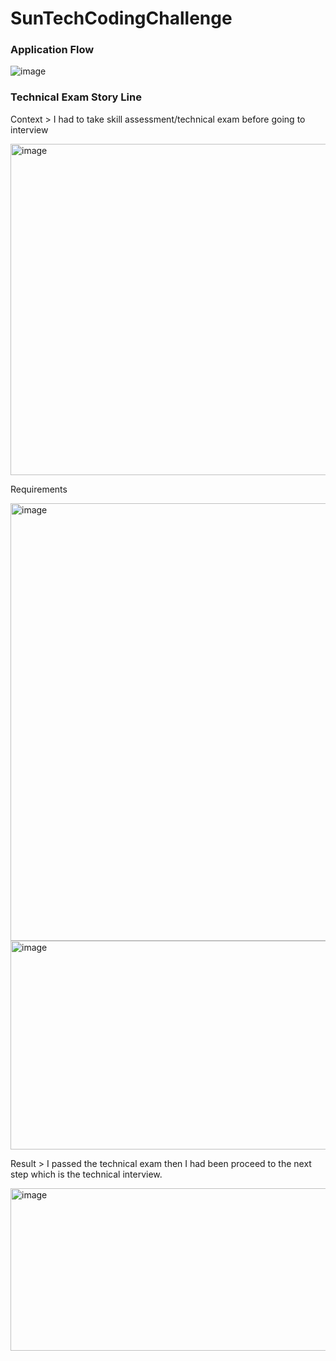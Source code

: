 # SunTechCodingChallenge

### Application Flow

![image](https://github.com/mkc-lomio/SunTechCodingChallenge/assets/78136159/c8b4254b-203b-4049-9e0e-92605aba5fd5)

### Technical Exam Story Line

Context > I had to take skill assessment/technical exam before going to interview

<img width="530" height="530" alt="image" src="https://github.com/user-attachments/assets/965be0e2-602e-4787-acd1-90d74c4690bd" />

Requirements 


<img width="540" height="700" alt="image" src="https://github.com/user-attachments/assets/70ff7047-c265-47cb-87d1-287861828c83" />

<img width="528" height="334" alt="image" src="https://github.com/user-attachments/assets/405c9495-2e05-4992-954a-5213755d6c91" />

Result > I passed the technical exam then I had been proceed to the next step which is the technical interview.

<img width="673" height="260" alt="image" src="https://github.com/user-attachments/assets/260eb68c-25be-4a50-9745-7f1fd076db88" />
